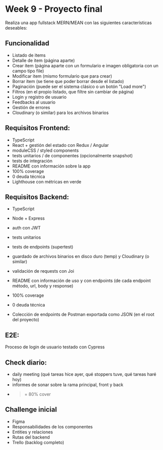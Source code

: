 # Week 9 - Proyecto final

Realiza una app fullstack MERN/MEAN con las siguientes características deseables:

## Funcionalidad

- Listado de items
- Detalle de item (página aparte)
- Crear item (página aparte con un formulario e imagen obligatoria con un campo tipo file)
- Modificar item (mismo formulario que para crear)
- Borrar item (se tiene que poder borrar desde el listado)
- Paginación (puede ser el sistema clásico o un botón "Load more")
- Filtros (en el propio listado, que filtre sin cambiar de página)
- Login y registro de usuario
- Feedbacks al usuario
- Gestión de errores
- Cloudinary (o similar) para los archivos binarios

## Requisitos Frontend:

- TypeScript
- React + gestión del estado con Redux / Angular
- moduleCSS / styled components
- tests unitarios / de componentes (opcionalmente snapshot)
- tests de integración
- README con información sobre la app
- 100% coverage
- 0 deuda técnica
- Lighthouse con métricas en verde

## Requisitos Backend:

- TypeScript
- Node + Express
- auth con JWT
- tests unitarios
- tests de endpoints (supertest)
- guardado de archivos binarios en disco duro (temp) y Cloudinary (o similar)

- validación de requests con Joi

- README con información de uso y con endpoints (de cada endpoint método, url, body y response)
- 100% coverage
- 0 deuda técnica
- Colección de endpoints de Postman exportada como JSON (en el root del proyecto)

## E2E:

Proceso de login de usuario testado con Cypress

## Check diario:

- daily meeting (qué tareas hice ayer, qué stoppers tuve, qué tareas haré hoy)
- informes de sonar sobre la rama principal, front y back
- >= 80% cover

## Challenge inicial

- Figma
- Responsabilidades de los componentes
- Entities y relaciones
- Rutas del backend
- Trello (backlog completo)
